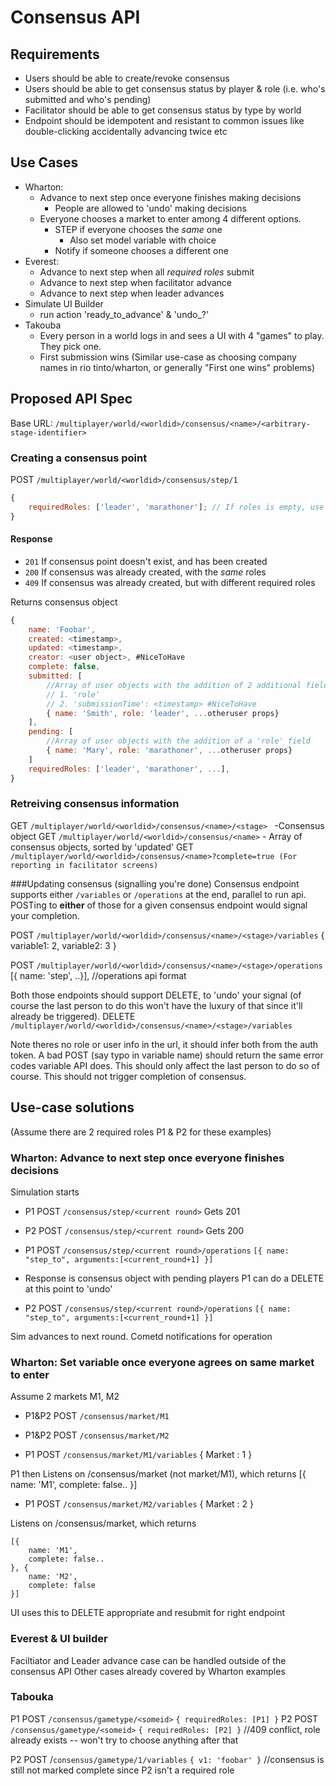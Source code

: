# Consensus API

## Requirements
- Users should be able to create/revoke consensus
- Users should be able to get consensus status by player & role (i.e. who's submitted and who's pending)
- Facilitator should be able to get consensus status by type by world
- Endpoint should be idempotent and resistant to common issues like double-clicking accidentally advancing twice etc

## Use Cases
- Wharton: 
    + Advance to next step once everyone finishes making decisions
        - People are allowed to 'undo' making decisions
    + Everyone chooses a market to enter among 4 different options. 
        -   STEP if everyone chooses the *same* one
            +   Also set model variable with choice
        -   Notify if someone chooses a different one
- Everest:
    + Advance to next step when all *required roles* submit
    + Advance to next step when facilitator advance
    + Advance to next step when leader advances
- Simulate UI Builder
    + run action 'ready_to_advance' & 'undo_?'
- Takouba
    + Every person in a world logs in and sees a UI with 4 "games" to play. They pick one.
    + First submission wins
    (Similar use-case as choosing company names in rio tinto/wharton, or generally "First one wins" problems)

## Proposed API Spec
Base URL: `/multiplayer/world/<worldid>/consensus/<name>/<arbitrary-stage-identifier>`

### Creating a consensus point
POST `/multiplayer/world/<worldid>/consensus/step/1`
```js
{
    requiredRoles: ['leader', 'marathoner']; // If roles is empty, use all required roles for the world by default
}
```

#### Response
* `201` If consensus point doesn't exist, and has been created
* `200` If consensus was already created, with the *same* roles
* `409` If consensus was already created, but with different required roles

Returns consensus object
```js
{
    name: 'Foobar',
    created: <timestamp>,
    updated: <timestamp>,
    creator: <user object>, #NiceToHave
    complete: false,
    submitted: [
        //Array of user objects with the addition of 2 additional fields
        // 1. 'role' 
        // 2. 'submissionTime': <timestamp> #NiceToHave
        { name: 'Smith', role: 'leader', ...otheruser props} 
    ],
    pending: [
        //Array of user objects with the addition of a 'role' field
        { name: 'Mary', role: 'marathoner', ...otheruser props} 
    ] 
    requiredRoles: ['leader', 'marathoner', ...],
}
```

### Retreiving consensus information
GET `/multiplayer/world/<worldid>/consensus/<name>/<stage> `
    -Consensus object
GET `/multiplayer/world/<worldid>/consensus/<name>`
    - Array of consensus objects, sorted by 'updated'
GET `/multiplayer/world/<worldid>/consensus/<name>?complete=true (For reporting in facilitator screens)`

###Updating consensus (signalling you're done)
Consensus endpoint supports either `/variables` or `/operations` at the end, parallel to run api. POSTing to **either** of those for a given consensus endpoint would signal your completion.

POST `/multiplayer/world/<worldid>/consensus/<name>/<stage>/variables`
{ variable1: 2, variable2: 3 }

POST `/multiplayer/world/<worldid>/consensus/<name>/<stage>/operations`
[{ name: 'step', ..}], //operations api format

Both those endpoints should support DELETE, to 'undo' your signal (of course the last person to do this won't have the luxury of that since it'll already be triggered).
DELETE `/multiplayer/world/<worldid>/consensus/<name>/<stage>/variables`

Note theres no role or user info in the url, it should infer both from the auth token.
A bad POST (say typo in variable name) should return the same error codes variable API does. This should only affect the last person to do so of course. This should not trigger completion of consensus.

## Use-case solutions
(Assume there are 2 required roles P1 & P2 for these examples)

### Wharton: Advance to next step once everyone finishes decisions

Simulation starts
- P1 POST `/consensus/step/<current round>` 
Gets 201
- P2 POST `/consensus/step/<current round>`
Gets 200

- P1 POST `/consensus/step/<current round>/operations`
    `[{ name: "step_to", arguments:[<current_round+1] }]`

* Response is consensus object with pending players
P1 can do a DELETE at this point to 'undo'

* P2 POST `/consensus/step/<current round>/operations`
    `[{ name: "step_to", arguments:[<current_round+1] }]`

Sim advances to next round. Cometd notifications for operation


### Wharton: Set variable once everyone agrees on same market to enter
Assume 2 markets M1, M2
- P1&P2 POST `/consensus/market/M1`
- P1&P2 POST `/consensus/market/M2`

- P1 POST `/consensus/market/M1/variables` 
{ Market : 1 }

P1 then Listens on /consensus/market (not market/M1), which returns
[{
    name: 'M1',
    complete: false..
    <consensus object>
}]

- P1 POST `/consensus/market/M2/variables` 
{ Market : 2 }

Listens on /consensus/market, which returns
```
[{
    name: 'M1',
    complete: false..
}, {
    name: 'M2',
    complete: false
}]
```

UI uses this to DELETE appropriate and resubmit for right endpoint

### Everest & UI builder
Faciltiator and Leader advance case can be handled outside of the consensus API
Other cases already covered by Wharton examples

### Tabouka
P1 POST `/consensus/gametype/<someid>` `{ requiredRoles: [P1] }`
P2 POST `/consensus/gametype/<someid>` `{ requiredRoles: [P2] }` //409 conflict, role already exists
    -- won't try to choose anything after that

P2 POST /`consensus/gametype/1/variables` `{ v1: 'foobar' }` //consensus is still not marked complete since P2 isn't a required role
